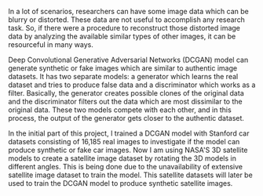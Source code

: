 

In a lot of scenarios, researchers can have some image data which can be blurry or distorted. These data are not useful to accomplish any research task. So, if there were a procedure to reconstruct those distorted image data by analyzing the available similar types of other images, it can be resourceful in many ways.

Deep Convolutional Generative Adversarial Networks (DCGAN) model can generate synthetic or fake images which are similar to authentic image datasets. It has two separate models: a generator which learns the real dataset and tries to produce false data and a discriminator which works as a filter. Basically, the generator creates possible clones of the original data and the discriminator filters out the data which are most dissimilar to the original data. These two models compete with each other, and in this process, the output of the generator gets closer to the authentic dataset.

In the initial part of this project, I trained a DCGAN model with Stanford car datasets consisting of 16,185 real images to investigate if the model can produce synthetic or fake car images. Now I am using NASA'S 3D satellite models to create a satellite image dataset by rotating the 3D models in different angles. This is being done due to the unavailability of extensive satellite image dataset to train the model. This satellite datasets will later be used to train the DCGAN model to produce synthetic satellite images.

